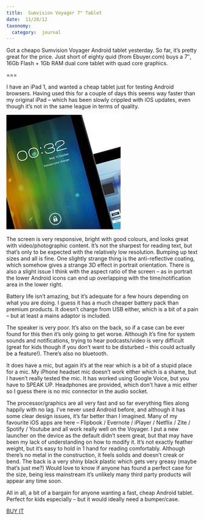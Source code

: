 ```yaml
---
title:  Sumvision Voyager 7" Tablet
date:  11/28/12
taxonomy:
  category:  journal
---
```


Got a cheapo Sumvision Voyager Android tablet yesterday. So far, it’s pretty great for the price. Just short of eighty quid (from Ebuyer.com) buys a 7″, 16Gb Flash + 1Gb RAM dual core tablet with quad core graphics.

===

I have an iPad 1, and wanted a cheap tablet just for testing Android browsers. Having used this for a couple of days this seems way faster than my original iPad – which has been slowly crippled with iOS updates, even though it’s not in the same league in terms of quality.


![Sumvision Voyager](voyager.jpg)


The screen is very responsive, bright with good colours, and looks great with video/photographic content. It’s not the sharpest for reading text, but that’s only to be expected with the relatively low resolution. Bumping up text sizes and all is fine. One slightly strange thing is the anti-reflective coating, which somehow gives a strange 3D effect in portrait orientation. There is also a slight issue I think with the aspect ratio of the screen – as in portrait the lower Android icons can end up overlapping with the time/notification area in the lower right.

Battery life isn’t amazing, but it’s adequate for a few hours depending on what you are doing. I guess it has a much cheaper battery pack than premium products. It doesn’t charge from USB either, which is a bit of a pain – but at least a mains adaptor is included.

The speaker is very poor. It’s also on the back, so if a case can be ever found for this then it’s only going to get worse. Although it’s fine for system sounds and notifications, trying to hear podcasts/video is very difficult (great for kids though if you don’t want to be disturbed – this could actually be a feature!). There’s also no bluetooth.

It does have a mic, but again it’s at the rear which is a bit of a stupid place for a mic. My iPhone headset mic doesn’t work either which is a shame, but I haven’t really tested the mic. It has worked using Google Voice, but you have to SPEAK UP. Headphones are provided, which don’t have a mic either so I guess there is no mic connector in the audio socket.

The processor/graphics are all very fast and so far everything flies along happily with no lag. I’ve never used Android before, and although it has some clear design issues, it’s far better than I imagined. Many of my favourite iOS apps are here – Flipbook / Evernote / iPlayer / Netflix / Zite / Spotify / Youtube and all work really well on the Voyager. I put a new launcher on the device as the default didn’t seem great, but that may have been my lack of understanding on how to modify it.
It’s not exactly feather weight, but it’s easy to hold in 1 hand for reading comfortably. Although there’s no metal in the construction, it feels solids and doesn’t creak or bend. The back is a very shiny black plastic which gets very greasy (maybe that’s just me?) Would love to know if anyone has found a perfect case for the size, being less mainstream it’s unlikely many third party products will appear any time soon.

All in all, a bit of a bargain for anyone wanting a fast, cheap Android tablet. Perfect for kids especially – but it would ideally need a bumper/case.

<a href="http://www.amazon.co.uk/gp/product/B00A4D33K2/ref=as_li_ss_tl?ie=UTF8&camp=1634&creative=19450&creativeASIN=B00A4D33K2&linkCode=as2&tag=leighhowcom-21">BUY IT</a>
